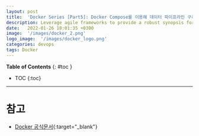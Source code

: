 ```yaml
---
layout: post
title:  'Docker Series [Part5]: Docker Compose를 이용해 데이터 파이프라인 구축하기'
description: Leverage agile frameworks to provide a robust synopsis for high level overviews. Iterative a...
date:   2022-01-26 18:01:35 +0300
image:  '/images/docker_2.png'
logo_image:  '/images/docker_logo.png'
categories: devops
tags: Docker
---
```


**Table of Contents**
{: #toc }
*  TOC
{:toc}

---


# 참고

- [Docker 공식문서](https://docs.docker.com/engine/reference/builder/#cmd){:target="_blank"}  
